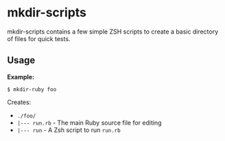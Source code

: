 # mkdir-scripts

mkdir-scripts contains a few simple ZSH scripts to create a basic directory of files for quick tests.

## Usage

**Example:**

`$ mkdir-ruby foo`

Creates:

* `./foo/`
* `|--- run.rb` - The main Ruby source file for editing
* `|--- run` - A Zsh script to run `run.rb`

